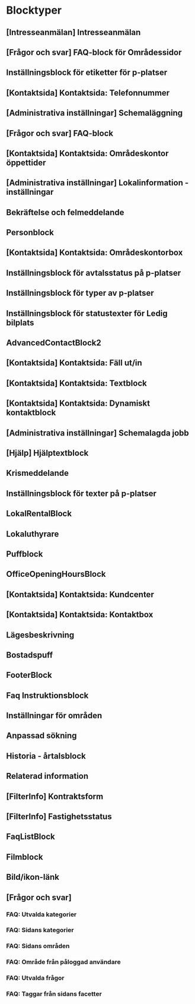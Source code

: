 <!-- TITLE: Blocktyper -->
<!-- SUBTITLE: A quick summary of Blocktyper -->

# Blocktyper
## [Intresseanmälan] Intresseanmälan

## [Frågor och svar] FAQ-block för Områdessidor

## Inställningsblock för etiketter för p-platser

## [Kontaktsida] Kontaktsida: Telefonnummer

## [Administrativa inställningar] Schemaläggning

## [Frågor och svar] FAQ-block

## [Kontaktsida] Kontaktsida: Områdeskontor öppettider

## [Administrativa inställningar] Lokalinformation - inställningar

## Bekräftelse och felmeddelande

## Personblock

## [Kontaktsida] Kontaktsida: Områdeskontorbox

## Inställningsblock för avtalsstatus på p-platser

## Inställningsblock för typer av p-platser

## Inställningsblock för statustexter för Ledig bilplats

## AdvancedContactBlock2

## [Kontaktsida] Kontaktsida: Fäll ut/in

## [Kontaktsida] Kontaktsida: Textblock

## [Kontaktsida] Kontaktsida: Dynamiskt kontaktblock

## [Administrativa inställningar] Schemalagda jobb

## [Hjälp] Hjälptextblock

## Krismeddelande

## Inställningsblock för texter på p-platser

## LokalRentalBlock

## Lokaluthyrare

## Puffblock

## OfficeOpeningHoursBlock

## [Kontaktsida] Kontaktsida: Kundcenter

## [Kontaktsida] Kontaktsida: Kontaktbox

## Lägesbeskrivning

## Bostadspuff

## FooterBlock

## Faq Instruktionsblock

## Inställningar för områden

## Anpassad sökning

## Historia - årtalsblock

## Relaterad information

## [FilterInfo] Kontraktsform

## [FilterInfo] Fastighetsstatus

## FaqListBlock

## Filmblock

## Bild/ikon-länk

## [Frågor och svar] 
### FAQ: Utvalda kategorier

### FAQ: Sidans kategorier

### FAQ: Sidans områden

### FAQ: Område från påloggad användare

### FAQ: Utvalda frågor

### FAQ: Taggar från sidans facetter